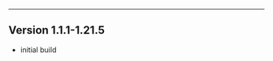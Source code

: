 ------------------------------------------------------
Version 1.1.1-1.21.5
------------------------------------------------------
- initial build